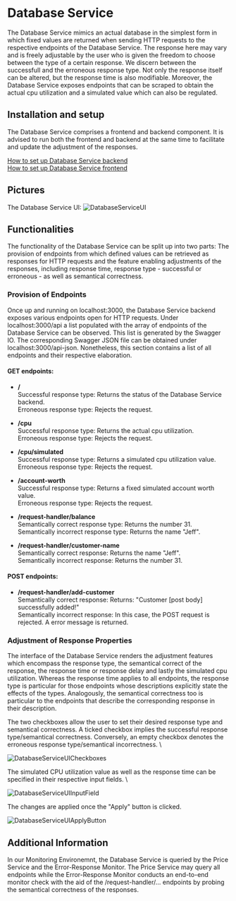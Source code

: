 # Database Service

The Database Service mimics an actual database in the simplest form in which fixed values are returned when sending HTTP requests to the respective endpoints of the Database Service. The response here may vary and is freely adjustable by the user who is given the freedom to choose between the type of a certain response. We discern between the successfull and the erroneous response type. Not only the response itself can be altered, but the response time is also modifiable. Moreover, the Database Service exposes endpoints that can be scraped to obtain the actual cpu utilization and a simulated value which can also be regulated.

## Installation and setup

The Database Service comprises a frontend and backend component. It is advised to run both the frontend and backend at the same time to facilitate and update the adjustment of the responses. 

[How to set up Database Service backend](https://github.com/ccims/database-service/blob/dev/database-service/README.md) </br>
[How to set up Database Service frontend](https://github.com/ccims/database-service/blob/dev/database-serviceui/README.md)

## Pictures

The Database Service UI:
![DatabaseServiceUI](https://github.com/ccims/database-service/blob/dev/database-serviceui/documentation/databaseserviceui.PNG?raw=true)

## Functionalities
The functionality of the Database Service can be split up into two parts: The provision of endpoints from which defined values can be retrieved as responses for HTTP requests and the feature enabling adjustments of the responses, including response time, response type - successful or erroneous - as well as semantical correctness.

### Provision of Endpoints 
Once up and running on localhost:3000, the Database Service backend exposes various endpoints open for HTTP requests. Under localhost:3000/api a list populated with the array of endpoints of the Database Service can be observed. This list is generated by the Swagger IO. The corresponding Swagger JSON file can be obtained under localhost:3000/api-json. Nonetheless, this section contains a list of all endpoints and their respective elaboration. 

#### GET endpoints:
* **/** \
  Successful response type: Returns the status of the Database Service backend. \
  Erroneous response type: Rejects the request.

* **/cpu** \
  Successful response type:  Returns the actual cpu utilization. \
  Erroneous response type: Rejects the request.
  
* **/cpu/simulated** \
  Successful response type:  Returns a simulated cpu utilization value. \
  Erroneous response type: Rejects the request.

* **/account-worth** \
  Successful response type:  Returns a fixed simulated account worth value. \
  Erroneous response type: Rejects the request.
  
* **/request-handler/balance** \
  Semantically correct response type:  Returns the number 31. \
  Semantically incorrect response type: Returns the name "Jeff".
  
* **/request-handler/customer-name** \
  Semantically correct response:  Returns the name "Jeff". \
  Semantically incorrect response: Returns the number 31.
  
#### POST endpoints:  

* **/request-handler/add-customer** \
  Semantically correct response: Returns: "Customer [post body] successfully added!" \
  Semantically incorrect response: In this case, the POST request is rejected. A error message is returned.

### Adjustment of Response Properties
The interface of the Database Service renders the adjustment features which encompass the response type, the semantical correct of the response, the response time or response delay and lastly the simulated cpu utilization. Whereas the response time applies to all endpoints, the response type is particular for those endpoints whose descriptions explicitly state the effects of the types. Analogously, the semantical correctness too is particular to the endpoints that describe the corresponding response in their description. 

The two checkboxes allow the user to set their desired response type and semantical correctness. A ticked checkbox implies the successful response type/semantical correctness. Conversely, an empty checkbox denotes the erroneous response type/semantical incorrectness. \

![DatabaseServiceUICheckboxes](https://github.com/ccims/database-service/blob/dev/database-serviceui/documentation/checkbox_databaseservice.PNG?raw=true)

The simulated CPU utilization value as well as the response time can be specified in their respective input fields. \

![DatabaseServiceUIInputField](https://github.com/ccims/database-service/blob/dev/database-serviceui/documentation/input_databaseservice.PNG?raw=true)

The changes are applied once the "Apply" button is clicked.

![DatabaseServiceUIApplyButton](https://github.com/ccims/database-service/blob/dev/database-serviceui/documentation/apply_databaseservice.PNG?raw=true)

## Additional Information

In our Monitoring Environemnt, the Database Service is queried by the Price Service and the Error-Response Monitor. The Price Service may query all endpoints while the Error-Response Monitor conducts an end-to-end monitor check with the aid of the /request-handler/... endpoints by probing the semantical correctness of the responses.
